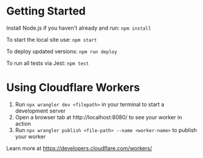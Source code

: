 # Getting Started

Install Node.js if you haven't already and run:
`npm install`

To start the local site use:
`npm start`

To deploy updated versions:
`npm run deploy`

To run all tests via Jest:
`npm test`

# Using Cloudflare Workers

1. Run `npx wrangler dev <filepath>` in your terminal to start a development server
1. Open a browser tab at http://localhost:8080/ to see your worker in action
1. Run `npx wrangler publish <file-path> --name <worker-name>` to publish your worker

Learn more at https://developers.cloudflare.com/workers/
